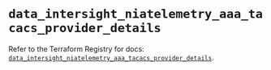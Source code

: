 # `data_intersight_niatelemetry_aaa_tacacs_provider_details`

Refer to the Terraform Registry for docs: [`data_intersight_niatelemetry_aaa_tacacs_provider_details`](https://registry.terraform.io/providers/ciscodevnet/intersight/1.0.71/docs/data-sources/niatelemetry_aaa_tacacs_provider_details).
